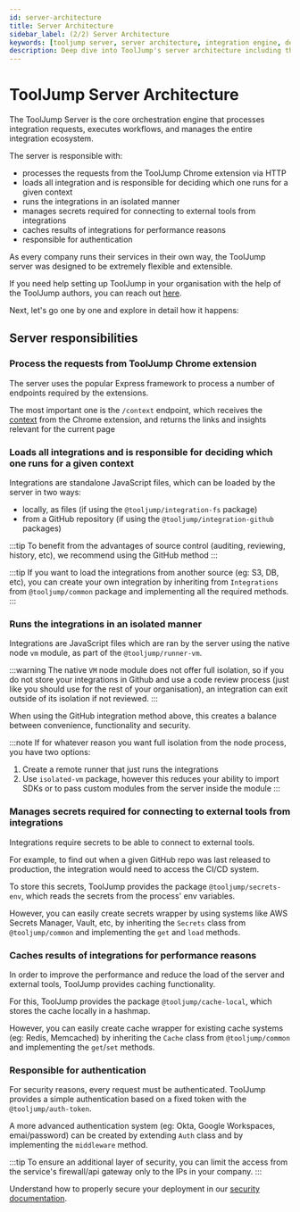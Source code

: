 ```yaml
---
id: server-architecture
title: Server Architecture
sidebar_label: (2/2) Server Architecture
keywords: [tooljump server, server architecture, integration engine, developer tool server, self-hosted]
description: Deep dive into ToolJump's server architecture including the integration engine, workflow processing, and how it orchestrates developer tool connections.
---
```


# ToolJump Server Architecture

The ToolJump Server is the core orchestration engine that processes integration requests, executes workflows, and manages the entire integration ecosystem.

The server is responsible with:
* processes the requests from the ToolJump Chrome extension via HTTP
* loads all integration and is responsible for deciding which one runs for a given context
* runs the integrations in an isolated manner
* manages secrets required for connecting to external tools from integrations
* caches results of integrations for performance reasons
* responsible for authentication

As every company runs their services in their own way, the ToolJump server was designed to be extremely flexible and extensible.

If you need help setting up ToolJump in your organisation with the help of the ToolJump authors, you can reach out [here](./implement).

Next, let's go one by one and explore in detail how it happens:

## Server responsibilities

### Process the requests from ToolJump Chrome extension

The server uses the popular Express framework to process a number of endpoints required by the extensions.

The most important one is the `/context` endpoint, which receives the [context](./core-concepts) from the Chrome extension, and returns the links and insights relevant for the current page

### Loads all integrations and is responsible for deciding which one runs for a given context

Integrations are standalone JavaScript files, which can be loaded by the server in two ways:
* locally, as files (if using the `@tooljump/integration-fs` package)
* from a GitHub repository (if using the `@tooljump/integration-github` packages)

:::tip
To benefit from the advantages of source control (auditing, reviewing, history, etc), we recommend using the GitHub method
:::

:::tip
If you want to load the integrations from another source (eg: S3, DB, etc), you can create your own integration by inheriting from `Integrations` from `@tooljump/common` package and implementing all the required methods.
:::

### Runs the integrations in an isolated manner

Integrations are JavaScript files which are ran by the server using the native node `vm` module, as part of the `@tooljump/runner-vm`.

:::warning
The native `VM` node module does not offer full isolation, so if you do not store your integrations in Github and use a code review process (just like you should use for the rest of your organisation), an integration can exit outside of its isolation if not reviewed.
:::

When using the GitHub integration method above, this creates a balance between convenience, functionality and security.

:::note
If for whatever reason you want full isolation from the node process, you have two options:
1. Create a remote runner that just runs the integrations
2. Use `isolated-vm` package, however this reduces your ability to import SDKs or to pass custom modules from the server inside the module
:::

### Manages secrets required for connecting to external tools from integrations

Integrations require secrets to be able to connect to external tools.

For example, to find out when a given GitHub repo was last released to production, the integration would need to access the CI/CD system.

To store this secrets, ToolJump provides the package `@tooljump/secrets-env`, which reads the secrets from the process' env variables.

However, you can easily create secrets wrapper by using systems like AWS Secrets Manager, Vault, etc, by inheriting the `Secrets` class from `@tooljump/common` and implementing the `get` and `load` methods.

### Caches results of integrations for performance reasons

In order to improve the performance and reduce the load of the server and external tools, ToolJump provides caching functionality.

For this, ToolJump provides the package `@tooljump/cache-local`, which stores the cache locally in a hashmap.

However, you can easily create cache wrapper for existing cache systems (eg: Redis, Memcached) by inheriting the `Cache` class from `@tooljump/common` and implementing the `get`/`set` methods.

### Responsible for authentication

For security reasons, every request must be authenticated. ToolJump provides a simple authentication based on a fixed token with the `@tooljump/auth-token`.

A more advanced authentication system (eg: Okta, Google Workspaces, emai/password) can be created by extending `Auth` class and by implementing the `middleware` method.

:::tip
To ensure an additional layer of security, you can limit the access from the service's firewall/api gateway only to the IPs in your company.
:::

Understand how to properly secure your deployment in our [security documentation](/docs/security).
